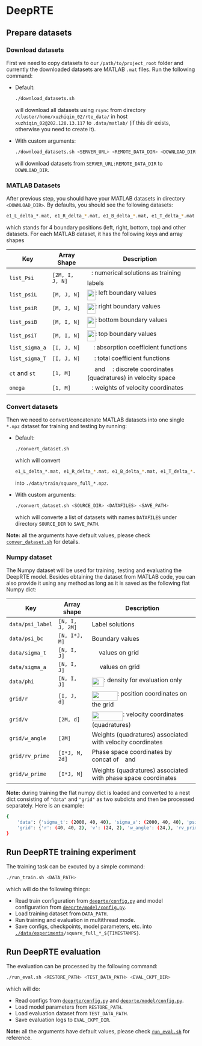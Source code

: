 # DeepRTE

## Prepare datasets

### Download datasets

First we need to copy datasets to our `/path/to/project_root` folder and currently the downloaded datasets are MATLAB `.mat` files. Run the following command:

- Default:

  ```bash
  ./download_datasets.sh
  ```

  will download all datasets using `rsync` from directory `/cluster/home/xuzhiqin_02/rte_data/` in host `xuzhiqin_02@202.120.13.117` to `.data/matlab/` (if this dir exists, otherwise you need to create it).

- With custom arguments:

  ```bash
  ./download_datasets.sh <SERVER_URL> <REMOTE_DATA_DIR> <DOWNLOAD_DIR>
  ```

  will download datasets from `SERVER_URL:REMOTE_DATA_DIR` to `DOWNLOAD_DIR`.

### MATLAB Datasets

After previous step, you should have your MATLAB datasets in directory `<DOWNLOAD_DIR>`. By defaults, you should see the following datasets:

```bash
e1_L_delta_*.mat, e1_R_delta_*.mat, e1_B_delta_*.mat, e1_T_delta_*.mat
```

which stands for 4 boundary positions (left, right, bottom, top) and other datasets. For each MATLAB dataset, it has the following keys and array shapes

| Key            | Array Shape     | Description                                                           |
| -------------- | --------------- | --------------------------------------------------------------------- |
| `list_Psi`     | `[2M, I, J, N]` | <img src="svgs/7e3c241c2dec821bd6c6fbd314fe4762.svg?invert_in_darkmode" align=middle width=11.29760774999999pt height=22.831056599999986pt/>: numerical solutions as training labels                        |
| `list_psiL`    | `[M, J, N]`     | <img src="svgs/caadd1c772ec148cfd2ec8060a462097.svg?invert_in_darkmode" align=middle width=21.57160994999999pt height=28.310511900000005pt/>: left boundary values                                  |
| `list_psiR`    | `[M, J, N]`     | <img src="svgs/36acbae07bcb10facebdccfe6bc52e47.svg?invert_in_darkmode" align=middle width=21.57160994999999pt height=28.310511900000005pt/>: right boundary values                                 |
| `list_psiB`    | `[M, I, N]`     | <img src="svgs/9d24820a862241dcef61cbd4543dde79.svg?invert_in_darkmode" align=middle width=21.57160994999999pt height=28.310511900000005pt/>: bottom boundary values                                |
| `list_psiT`    | `[M, I, N]`     | <img src="svgs/f0f5d64a8837e8c76a26571f9e64f495.svg?invert_in_darkmode" align=middle width=21.57160994999999pt height=28.310511900000005pt/>: top boundary values                                   |
| `list_sigma_a` | `[I, J, N]`     | <img src="svgs/ddd111f40aa4eddaeb1a56280fa1bf7a.svg?invert_in_darkmode" align=middle width=16.523489399999992pt height=14.15524440000002pt/>: absorption coefficient functions                          |
| `list_sigma_T` | `[I, J, N]`     | <img src="svgs/5217bdd6d233889406ad03c4202559db.svg?invert_in_darkmode" align=middle width=18.926824949999986pt height=14.15524440000002pt/>: total coefficient functions                               |
| `ct` and `st`  | `[1, M]`        | <img src="svgs/247357cb886ab8ec3fc4061854468659.svg?invert_in_darkmode" align=middle width=15.42243944999999pt height=14.15524440000002pt/> and <img src="svgs/799843dad8d6c363e206801ebd232fad.svg?invert_in_darkmode" align=middle width=15.04767329999999pt height=14.15524440000002pt/>: discrete coordinates (quadratures) in velocity space |
| `omega`        | `[1, M]`        | <img src="svgs/31fae8b8b78ebe01cbfbe2fe53832624.svg?invert_in_darkmode" align=middle width=12.210846449999991pt height=14.15524440000002pt/>: weights of velocity coordinates                                  |

### Convert datasets

Then we need to convert/concatenate MATLAB datasets into one single `*.npz` dataset for training and testing by running:

- Default:

  ```bash
  ./convert_dataset.sh
  ```

  which will convert

  ```bash
  e1_L_delta_*.mat, e1_R_delta_*.mat, e1_B_delta_*.mat, e1_T_delta_*.mat
  ```

  into `./data/train/square_full_*.npz`.

- With custom arguments:

  ```bash
  ./convert_dataset.sh <SOURCE_DIR> <DATAFILES> <SAVE_PATH>
  ```

  which will converte a list of datasets with names `DATAFILES` under directory `SOURCE_DIR` to `SAVE_PATH`.

**Note:** all the arguments have default values, please check [`conver_dataset.sh`](./convert_dataset.sh) for details.

### Numpy dataset

The Numpy dataset will be used for training, testing and evaluating the DeepRTE model. Besides obtaining the dataset from MATLAB code, you can also provide it using any method as long as it is saved as the following flat Numpy dict:

| Key              | Array shape     | Description                                                   |
| ---------------- | --------------- | ------------------------------------------------------------- |
| `data/psi_label` | `[N, I, J, 2M]` | Label solutions                                               |
| `data/psi_bc`    | `[N, I*J, M]`   | Boundary values                                               |
| `data/sigma_t`   | `[N, I, J]`     | <img src="svgs/5ba3f1b75931f41283dac26b10c8c182.svg?invert_in_darkmode" align=middle width=14.35889894999999pt height=14.15524440000002pt/> values on grid                                     |
| `data/sigma_a`   | `[N, I, J]`     | <img src="svgs/ddd111f40aa4eddaeb1a56280fa1bf7a.svg?invert_in_darkmode" align=middle width=16.523489399999992pt height=14.15524440000002pt/> values on grid                                     |
| `data/phi`       | `[N, I, J]`     | <img src="svgs/1dd66ca1cb582bf5f23f25067f3537c2.svg?invert_in_darkmode" align=middle width=31.974965549999986pt height=24.65753399999998pt/>: density for evaluation only                        |
| `grid/r`         | `[I, J, d]`     | <img src="svgs/ce357ce15d946d3c6ad475e587ce5e1d.svg?invert_in_darkmode" align=middle width=67.92609614999999pt height=24.65753399999998pt/>: position coordinates on the grid                  |
| `grid/v`         | `[2M, d]`       | <img src="svgs/05f7c697872a2dc2beda47aca238b3b6.svg?invert_in_darkmode" align=middle width=82.68069149999998pt height=24.65753399999998pt/>: velocity coordinates (quadratures)            |
| `grid/w_angle`   | `[2M]`          | Weights (quadratures) associated with velocity coordinates    |
| `grid/rv_prime`  | `[I*J, M, 2d]`  | Phase space coordinates by concat of <img src="svgs/89f2e0d2d24bcf44db73aab8fc03252c.svg?invert_in_darkmode" align=middle width=7.87295519999999pt height=14.15524440000002pt/> and <img src="svgs/6c4adbc36120d62b98deef2a20d5d303.svg?invert_in_darkmode" align=middle width=8.55786029999999pt height=14.15524440000002pt/>              |
| `grid/w_prime`   | `[I*J, M]`      | Weights (quadratures) associated with phase space coordinates |

**Note:** during training the flat numpy dict is loaded and converted to a nest dict consisting of `"data"` and `"grid"` as two subdicts and then be processed separately. Here is an example:

```bash
{
    'data': {'sigma_t': (2000, 40, 40), 'sigma_a': (2000, 40, 40), 'psi_label': (2000, 40, 40, 24), 'phi': (2000, 40, 40), 'psi_bc': (2000, 160, 12)},
    'grid': {'r': (40, 40, 2), 'v': (24, 2), 'w_angle': (24,), 'rv_prime': (160, 12, 4), 'w_prime': (160, 12)}
}
```

## Run DeepRTE training experiment

The training task can be excuted by a simple command:

```bash
./run_train.sh <DATA_PATH>
```

which will do the following things:

- Read train configuration from [`deeprte/config.py`](./deeprte/config.py) and model configuration from [`deeprte/model/config.py`](./deeprte/model/config.py).
- Load training dataset from `DATA_PATH`.
- Run training and evaluation in multithread mode.
- Save configs, checkpoints, model parameters, etc. into [`./data/experiments`](./data/experiments/)`/square_full_*_${TIMESTAMPS}`.

## Run DeepRTE evaluation

The evaluation can be processed by the following command:

```bash
./run_eval.sh <RESTORE_PATH> <TEST_DATA_PATH> <EVAL_CKPT_DIR>
```

which will do:

- Read configs from [`deeprte/config.py`](./deeprte/config.py) and [`deeprte/model/config.py`](./deeprte/model/config.py).
- Load model parameters from `RESTORE_PATH`.
- Load evaluation dataset from `TEST_DATA_PATH`.
- Save evaluation logs to `EVAL_CKPT_DIR`.

**Note:** all the arguments have default values, please check [`run_eval.sh`](run_eval.sh) for reference.
